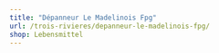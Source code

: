 ```yaml
---
title: "Dépanneur Le Madelinois Fpg"
url: /trois-rivieres/depanneur-le-madelinois-fpg/
shop: Lebensmittel
---
```

